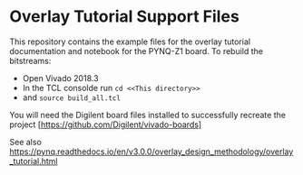 # Overlay Tutorial Support Files

This repository contains the example files for the overlay tutorial
documentation and notebook for the PYNQ-Z1 board. To rebuild the bitstreams:
 * Open Vivado 2018.3
 * In the TCL consolde run `cd <<This directory>>`
 * and `source build_all.tcl`

You will need the Digilent board files installed to successfully recreate the
project [https://github.com/Digilent/vivado-boards]


See also https://pynq.readthedocs.io/en/v3.0.0/overlay_design_methodology/overlay_tutorial.html
